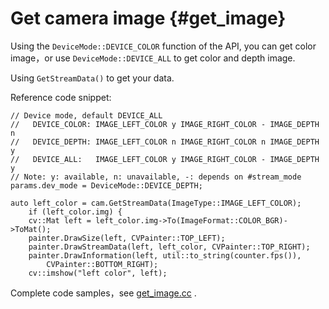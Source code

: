 # Get camera image {#get_image}

Using the `DeviceMode::DEVICE_COLOR` function of the API, you can get color image，or use `DeviceMode::DEVICE_ALL` to get color and depth image.

Using `GetStreamData()` to get your data.

Reference code snippet:

```
// Device mode, default DEVICE_ALL
//   DEVICE_COLOR: IMAGE_LEFT_COLOR y IMAGE_RIGHT_COLOR - IMAGE_DEPTH n
//   DEVICE_DEPTH: IMAGE_LEFT_COLOR n IMAGE_RIGHT_COLOR n IMAGE_DEPTH y
//   DEVICE_ALL:   IMAGE_LEFT_COLOR y IMAGE_RIGHT_COLOR - IMAGE_DEPTH y
// Note: y: available, n: unavailable, -: depends on #stream_mode
params.dev_mode = DeviceMode::DEVICE_DEPTH;

auto left_color = cam.GetStreamData(ImageType::IMAGE_LEFT_COLOR);
    if (left_color.img) {
    cv::Mat left = left_color.img->To(ImageFormat::COLOR_BGR)->ToMat();
    painter.DrawSize(left, CVPainter::TOP_LEFT);
    painter.DrawStreamData(left, left_color, CVPainter::TOP_RIGHT);
    painter.DrawInformation(left, util::to_string(counter.fps()),
        CVPainter::BOTTOM_RIGHT);
    cv::imshow("left color", left);
```

Complete code samples，see [get_image.cc](https://github.com/slightech/MYNT-EYE-D-SDK/blob/master/samples/src/get_image.cc) .